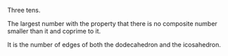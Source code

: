 Three tens.

The largest number with the property that there is no composite number
smaller than it and coprime to it.

It is the number of edges of both the dodecahedron and the icosahedron.
